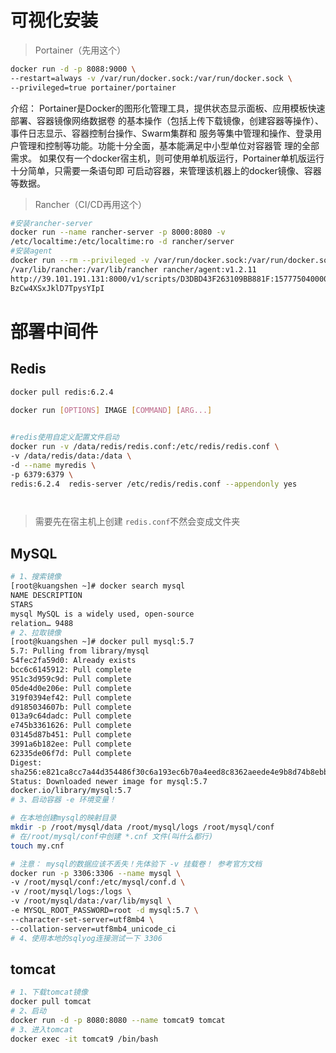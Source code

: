 # 可视化安装

> Portainer（先用这个）

```bash
docker run -d -p 8088:9000 \
--restart=always -v /var/run/docker.sock:/var/run/docker.sock \
--privileged=true portainer/portainer
```

介绍： Portainer是Docker的图形化管理工具，提供状态显示面板、应用模板快速部署、容器镜像网络数据卷 的基本操作（包括上传下载镜像，创建容器等操作）、事件日志显示、容器控制台操作、Swarm集群和 服务等集中管理和操作、登录用户管理和控制等功能。功能十分全面，基本能满足中小型单位对容器管 理的全部需求。 如果仅有一个docker宿主机，则可使用单机版运行，Portainer单机版运行十分简单，只需要一条语句即 可启动容器，来管理该机器上的docker镜像、容器等数据。

> Rancher（CI/CD再用这个）

```bash
#安装rancher-server
docker run --name rancher-server -p 8000:8080 -v
/etc/localtime:/etc/localtime:ro -d rancher/server
#安装agent
docker run --rm --privileged -v /var/run/docker.sock:/var/run/docker.sock -v
/var/lib/rancher:/var/lib/rancher rancher/agent:v1.2.11
http://39.101.191.131:8000/v1/scripts/D3DBD43F263109BB881F:1577750400000:7M0y
BzCw4XSxJklD7TpysYIpI
```



# 部署中间件

## Redis

```bash
docker pull redis:6.2.4
 
docker run [OPTIONS] IMAGE [COMMAND] [ARG...]


#redis使用自定义配置文件启动
docker run -v /data/redis/redis.conf:/etc/redis/redis.conf \
-v /data/redis/data:/data \
-d --name myredis \
-p 6379:6379 \
redis:6.2.4  redis-server /etc/redis/redis.conf --appendonly yes




```

> 需要先在宿主机上创建 `redis.conf`不然会变成文件夹

## MySQL

```bash
# 1、搜索镜像
[root@kuangshen ~]# docker search mysql
NAME DESCRIPTION
STARS
mysql MySQL is a widely used, open-source
relation… 9488
# 2、拉取镜像
[root@kuangshen ~]# docker pull mysql:5.7
5.7: Pulling from library/mysql
54fec2fa59d0: Already exists
bcc6c6145912: Pull complete
951c3d959c9d: Pull complete
05de4d0e206e: Pull complete
319f0394ef42: Pull complete
d9185034607b: Pull complete
013a9c64dadc: Pull complete
e745b3361626: Pull complete
03145d87b451: Pull complete
3991a6b182ee: Pull complete
62335de06f7d: Pull complete
Digest:
sha256:e821ca8cc7a44d354486f30c6a193ec6b70a4eed8c8362aeede4e9b8d74b8ebb
Status: Downloaded newer image for mysql:5.7
docker.io/library/mysql:5.7
# 3、启动容器 -e 环境变量！

# 在本地创建mysql的映射目录
mkdir -p /root/mysql/data /root/mysql/logs /root/mysql/conf
# 在/root/mysql/conf中创建 *.cnf 文件(叫什么都行)
touch my.cnf

# 注意： mysql的数据应该不丢失！先体验下 -v 挂载卷！ 参考官方文档
docker run -p 3306:3306 --name mysql \
-v /root/mysql/conf:/etc/mysql/conf.d \
-v /root/mysql/logs:/logs \
-v /root/mysql/data:/var/lib/mysql \
-e MYSQL_ROOT_PASSWORD=root -d mysql:5.7 \
--character-set-server=utf8mb4 \
--collation-server=utf8mb4_unicode_ci
# 4、使用本地的sqlyog连接测试一下 3306

```



## tomcat

```bash
# 1、下载tomcat镜像
docker pull tomcat
# 2、启动
docker run -d -p 8080:8080 --name tomcat9 tomcat
# 3、进入tomcat
docker exec -it tomcat9 /bin/bash

```


